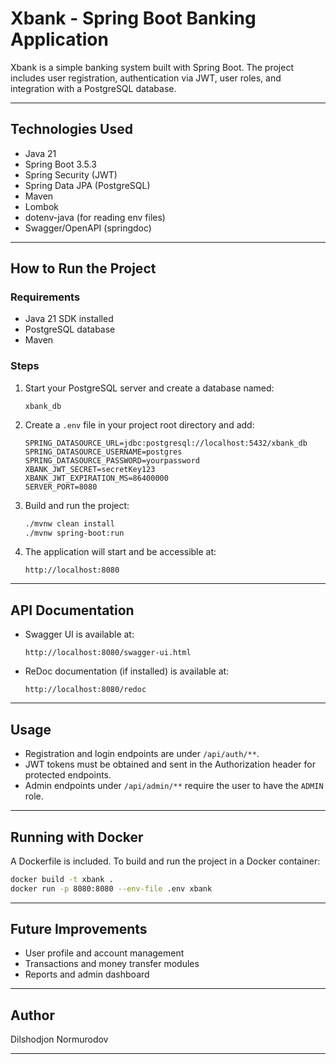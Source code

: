 
# Xbank - Spring Boot Banking Application

Xbank is a simple banking system built with Spring Boot. The project includes user registration, authentication via JWT, user roles, and integration with a PostgreSQL database.

---

## Technologies Used

- Java 21
- Spring Boot 3.5.3
- Spring Security (JWT)
- Spring Data JPA (PostgreSQL)
- Maven
- Lombok
- dotenv-java (for reading env files)
- Swagger/OpenAPI (springdoc)

---

## How to Run the Project

### Requirements

- Java 21 SDK installed
- PostgreSQL database
- Maven

### Steps

1. Start your PostgreSQL server and create a database named:

   ```
   xbank_db
   ```

2. Create a `.env` file in your project root directory and add:

   ```env
   SPRING_DATASOURCE_URL=jdbc:postgresql://localhost:5432/xbank_db
   SPRING_DATASOURCE_USERNAME=postgres
   SPRING_DATASOURCE_PASSWORD=yourpassword
   XBANK_JWT_SECRET=secretKey123
   XBANK_JWT_EXPIRATION_MS=86400000
   SERVER_PORT=8080
   ```

3. Build and run the project:

   ```bash
   ./mvnw clean install
   ./mvnw spring-boot:run
   ```

4. The application will start and be accessible at:

   ```
   http://localhost:8080
   ```

---

## API Documentation

- Swagger UI is available at:

  ```
  http://localhost:8080/swagger-ui.html
  ```

- ReDoc documentation (if installed) is available at:

  ```
  http://localhost:8080/redoc
  ```

---

## Usage

- Registration and login endpoints are under `/api/auth/**`.
- JWT tokens must be obtained and sent in the Authorization header for protected endpoints.
- Admin endpoints under `/api/admin/**` require the user to have the `ADMIN` role.

---

## Running with Docker

A Dockerfile is included. To build and run the project in a Docker container:

```bash
docker build -t xbank .
docker run -p 8080:8080 --env-file .env xbank
```

---

## Future Improvements

- User profile and account management
- Transactions and money transfer modules
- Reports and admin dashboard

---

## Author

Dilshodjon Normurodov

---
